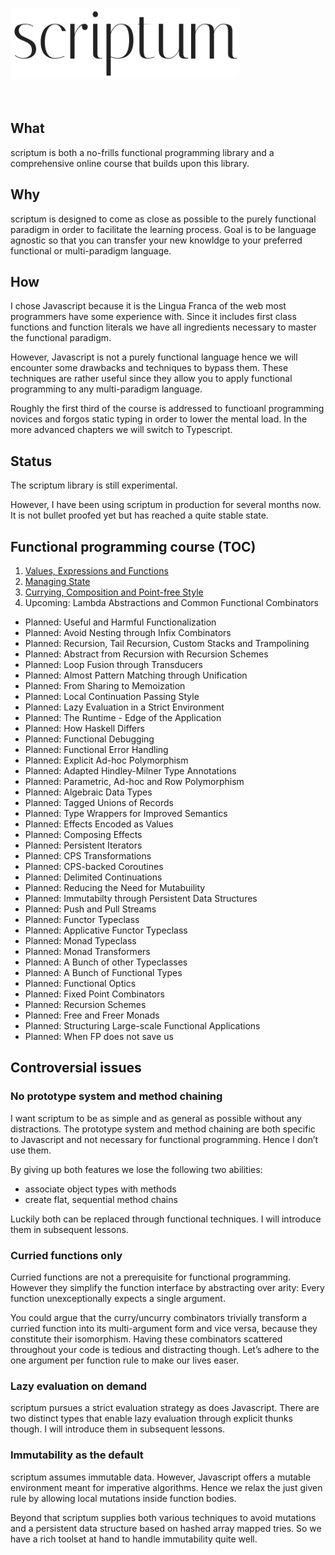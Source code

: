 <img src="./logo.png" width="366" height="114" alt="scriptum"><br><br><br>

## What

scriptum is both a no-frills functional programming library and a comprehensive online course that builds upon this library.

## Why

scriptum is designed to come as close as possible to the purely functional paradigm in order to facilitate the learning process. Goal is to be language agnostic so that you can transfer your new knowldge to your preferred functional or multi-paradigm language. 

## How

I chose Javascript because it is the Lingua Franca of the web most programmers have some experience with. Since it includes first class functions and function literals we have all ingredients necessary to master the functional paradigm.

However, Javascript is not a purely functional language hence we will encounter some drawbacks and techniques to bypass them. These techniques are rather useful since they allow you to apply functional programming to any multi-paradigm language.

Roughly the first third of the course is addressed to functioanl programming novices and forgos static typing in order to lower the mental load. In the more advanced chapters we will switch to Typescript.

## Status

The scriptum library is still experimental.

However, I have been using scriptum in production for several months now. It is not bullet proofed yet but has reached a quite stable state.

## Functional programming course (TOC)

1. [Values, Expressions and Functions](https://github.com/kongware/scriptum/blob/master/ch-1.md)
2. [Managing State](https://github.com/kongware/scriptum/blob/master/ch-2.md)
3. [Currying, Composition and Point-free Style](https://github.com/kongware/scriptum/blob/master/ch-3.md) <br/>
4. Upcoming: Lambda Abstractions and Common Functional Combinators </br>

* Planned: Useful and Harmful Functionalization <br/>
* Planned: Avoid Nesting through Infix Combinators <br/>
* Planned: Recursion, Tail Recursion, Custom Stacks and Trampolining <br/>
* Planned: Abstract from Recursion with Recursion Schemes <br/>
* Planned: Loop Fusion through Transducers <br/>
* Planned: Almost Pattern Matching through Unification <br/>
* Planned: From Sharing to Memoization <br/>
* Planned: Local Continuation Passing Style <br/>
* Planned: Lazy Evaluation in a Strict Environment <br/>
* Planned: The Runtime - Edge of the Application <br/>
* Planned: How Haskell Differs <br/>
* Planned: Functional Debugging <br/>
* Planned: Functional Error Handling <br/>
* Planned: Explicit Ad-hoc Polymorphism <br/>
* Planned: Adapted Hindley-Milner Type Annotations <br/>
* Planned: Parametric, Ad-hoc and Row Polymorphism <br/>
* Planned: Algebraic Data Types <br/>
* Planned: Tagged Unions of Records <br/>
* Planned: Type Wrappers for Improved Semantics<br/>
* Planned: Effects Encoded as Values <br/>
* Planned: Composing Effects <br/>
* Planned: Persistent Iterators <br/>
* Planned: CPS Transformations <br/>
* Planned: CPS-backed Coroutines <br/>
* Planned: Delimited Continuations <br/>
* Planned: Reducing the Need for Mutabuility <br/>
* Planned: Immutabilty through Persistent Data Structures <br/>
* Planned: Push and Pull Streams <br/>
* Planned: Functor Typeclass <br/>
* Planned: Applicative Functor Typeclass <br/>
* Planned: Monad Typeclass <br/>
* Planned: Monad Transformers <br/>
* Planned: A Bunch of other Typeclasses <br/>
* Planned: A Bunch of Functional Types <br/>
* Planned: Functional Optics <br/>
* Planned: Fixed Point Combinators <br/>
* Planned: Recursion Schemes <br/>
* Planned: Free and Freer Monads <br/>
* Planned: Structuring Large-scale Functional Applications
* Planned: When FP does not save us

## Controversial issues

### No prototype system and method chaining

I want scriptum to be as simple and as general as possible without any distractions. The prototype system and method chaining are both specific to Javascript and not necessary for functional programming. Hence I don’t use them.

By giving up both features we lose the following two abilities:

* associate object types with methods
* create flat, sequential method chains

Luckily both can be replaced through functional techniques. I will introduce them in subsequent lessons.

### Curried functions only

Curried functions are not a prerequisite for functional programming. However they simplify the function interface by abstracting over arity: Every function unexceptionally expects a single argument.

You could argue that the curry/uncurry combinators trivially transform a curried function into its multi-argument form and vice versa, because they constitute their isomorphism. Having these combinators scattered throughout your code is tedious and distracting though. Let’s adhere to the one argument per function rule to make our lives easer.

### Lazy evaluation on demand

scriptum pursues a strict evaluation strategy as does Javascript. There are two distinct types that enable lazy evaluation through explicit thunks though. I will introduce them in subsequent lessons.

### Immutability as the default

scriptum assumes immutable data. However, Javascript offers a mutable environment meant for imperative algorithms. Hence we relax the just given rule by allowing local mutations inside function bodies.

Beyond that scriptum supplies both various techniques to avoid mutations and a persistent data structure based on hashed array mapped tries. So we have a rich toolset at hand to handle immutability quite well.
